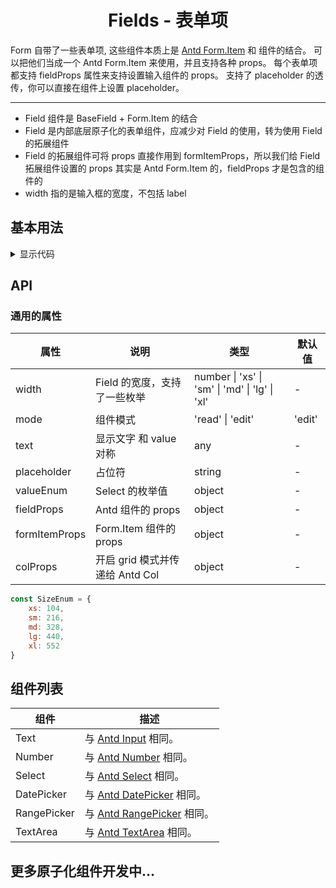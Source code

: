 <h1 align="center">
Fields - 表单项
</h1>

Form 自带了一些表单项, 这些组件本质上是 [Antd Form.Item](https://www.antdv.com/components/form-cn#form-item) 和 组件的结合。
可以把他们当成一个 Antd Form.Item 来使用，并且支持各种 props。
每个表单项都支持 fieldProps 属性来支持设置输入组件的 props。
支持了 placeholder 的透传，你可以直接在组件上设置 placeholder。

---

- Field 组件是 BaseField + Form.Item 的结合
- Field 是内部底层原子化的表单组件，应减少对 Field 的使用，转为使用 Field 的拓展组件
- Field 的拓展组件可将 props 直接作用到 formItemProps，所以我们给 Field 拓展组件设置的 props 其实是 Antd Form.Item
  的，fieldProps 才是包含的组件的
- width 指的是输入框的宽度，不包括 label

<script setup>
import { defineAsyncComponent } from 'vue';
import '../packages/style.css';

const FieldsDemo1 = defineAsyncComponent(() => {
  return import('../demos/fields/demo-1')
})
</script>

## 基本用法

<ClientOnly>
<FieldsDemo1></FieldsDemo1>
</ClientOnly>

<details>
<summary>显示代码</summary>

<<< @/demos/fields/demo-1.jsx

</details>

## API

### 通用的属性

| 属性            | 说明                      | 类型                                             | 默认值    |
|---------------|-------------------------|------------------------------------------------|--------|
| width         | Field 的宽度，支持了一些枚举       | number \| 'xs' \| 'sm' \| 'md' \| 'lg' \| 'xl' | -      |
| mode          | 组件模式                    | 'read' \| 'edit'                               | 'edit' |
| text          | 显示文字 和 value 对称         | any                                            | -      |
| placeholder   | 占位符                     | string                                         | -      |
| valueEnum     | Select 的枚举值             | object                                         | -      |
| fieldProps    | Antd 组件的 props          | object                                         | -      |
| formItemProps | Form.Item 组件的 props     | object                                         | -      |
| colProps      | 开启 grid 模式并传递给 Antd Col | object                                         | -      |

```js
const SizeEnum = {
    xs: 104,
    sm: 216,
    md: 328,
    lg: 440,
    xl: 552
}
```

## 组件列表

| 组件          | 描述                                                                                              |
|-------------|-------------------------------------------------------------------------------------------------|
| Text        | 与 [Antd Input](https://www.antdv.com/components/input-cn) 相同。                                   |
| Number      | 与 [Antd Number](https://www.antdv.com/components/input-number-cn) 相同。                           |
| Select      | 与 [Antd Select](https://www.antdv.com/components/select-cn) 相同。                                 |
| DatePicker  | 与 [Antd DatePicker](https://www.antdv.com/components/date-picker-cn) 相同。                        |
| RangePicker | 与 [Antd RangePicker](https://www.antdv.com/components/date-picker-cn) 相同。                       |
| TextArea    | 与 [Antd TextArea](https://www.antdv.com/components/input-cn#components-input-demo-textarea) 相同。 |

## 更多原子化组件开发中...
